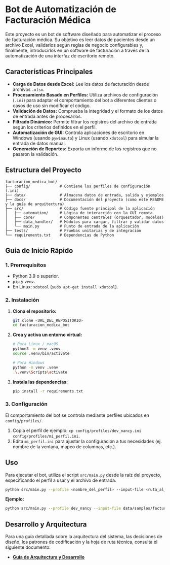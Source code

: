 # Bot de Automatización de Facturación Médica

Este proyecto es un bot de software diseñado para automatizar el proceso de facturación médica. Su objetivo es leer datos de pacientes desde un archivo Excel, validarlos según reglas de negocio configurables y, finalmente, introducirlos en un software de facturación a través de la automatización de una interfaz de escritorio remoto.

## Características Principales

- **Carga de Datos desde Excel:** Lee los datos de facturación desde archivos `.xlsx`.
- **Procesamiento Basado en Perfiles:** Utiliza archivos de configuración (`.ini`) para adaptar el comportamiento del bot a diferentes clientes o casos de uso sin modificar el código.
- **Validación de Datos:** Comprueba la integridad y el formato de los datos de entrada antes de procesarlos.
- **Filtrado Dinámico:** Permite filtrar los registros del archivo de entrada según los criterios definidos en el perfil.
- **Automatización de GUI:** Controla aplicaciones de escritorio en Windows (usando `pywinauto`) y Linux (usando `xdotool`) para simular la entrada de datos manual.
- **Generación de Reportes:** Exporta un informe de los registros que no pasaron la validación.

## Estructura del Proyecto

```
facturacion_medica_bot/
├── config/             # Contiene los perfiles de configuración (.ini)
├── data/               # Almacena datos de entrada, salida y ejemplos
├── docs/               # Documentación del proyecto (como este README y la guía de arquitectura)
├── src/                # Código fuente principal de la aplicación
│   ├── automation/     # Lógica de interacción con la GUI remota
│   ├── core/           # Componentes centrales (orquestador, modelos)
│   ├── data_handler/   # Módulos para cargar, filtrar y validar datos
│   └── main.py         # Punto de entrada de la aplicación
├── tests/              # Pruebas unitarias y de integración
└── requirements.txt    # Dependencias de Python
```

## Guía de Inicio Rápido

### 1. Prerrequisitos

- Python 3.9 o superior.
- `pip` y `venv`.
- En Linux: `xdotool` (`sudo apt-get install xdotool`).

### 2. Instalación

1.  **Clona el repositorio:**
    ```bash
    git clone <URL_DEL_REPOSITORIO>
    cd facturacion_medica_bot
    ```

2.  **Crea y activa un entorno virtual:**
    ```bash
    # Para Linux / macOS
    python3 -m venv .venv
    source .venv/bin/activate

    # Para Windows
    python -m venv .venv
    .\.venv\Scripts\activate
    ```

3.  **Instala las dependencias:**
    ```bash
    pip install -r requirements.txt
    ```

### 3. Configuración

El comportamiento del bot se controla mediante perfiles ubicados en `config/profiles/`.

1.  Copia el perfil de ejemplo: `cp config/profiles/dev_nancy.ini config/profiles/mi_perfil.ini`.
2.  Edita `mi_perfil.ini` para ajustar la configuración a tus necesidades (ej. nombre de la ventana, mapeo de columnas, etc.).

## Uso

Para ejecutar el bot, utiliza el script `src/main.py` desde la raíz del proyecto, especificando el perfil a usar y el archivo de entrada.

```bash
python src/main.py --profile <nombre_del_perfil> --input-file <ruta_al_archivo_excel>
```

**Ejemplo:**

```bash
python src/main.py --profile dev_nancy --input-file data/samples/facturacion_ejemplo.xlsx
```

## Desarrollo y Arquitectura

Para una guía detallada sobre la arquitectura del sistema, las decisiones de diseño, los patrones de codificación y la hoja de ruta técnica, consulta el siguiente documento:

- **[Guía de Arquitectura y Desarrollo](./docs/ARCHITECTURE.md)**